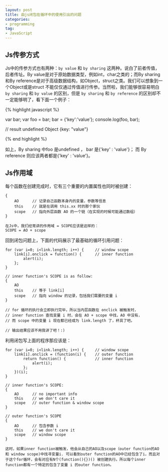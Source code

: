```yaml
---
layout: post
title: 由js闭包在循环中的使用引出的问题
categories:
- programming
tag:
- JavaScript
---
```


## Js传参方式
Js中的传参方式也有两种：`by value` 和 `by sharing` 这两种。说白了前者传值，后者传址。By value是对于原始数据类型，例如int，char之类的；而By sharing 和By reference是对于高级数据结构，如Object，struct之类。我们可以想象到一个Object或是struct 不能仅仅通过传值进行传参。当然啦，我们能够很容易明白 `by sharing` 和 `by value` 的区别，但是 `by sharing` 和 `by reference` 的区别却不一定能够明了，看下面一个例子：

{% highlight javascript %}

var bar;
var foo = bar;
bar = {'key':'value'};
console.log(foo, bar);

// result
undefined Object {key: "value"} 

{% end highlight %}

如上，By sharing 中foo 是undefined ， bar 是{'key' : 'value'}； 而 By reference 则应该两者都是{'key' : 'value'}。

## Js作用域
每个函数在创建完成时，它有三个重要的内置属性也同时被创建：

	{
		AO 		// 记录自己函数本身内的变量，参数等信息
		this 	// 就是在调用 this.xx 时的那个家伙
		scope 	// 指向外层函数 AO 的一个链（在实现的时候可能通过数组）
	}

	在Js中，我们经常讲的作用域 = SCOPE应该是这样的：
	SCOPE = AO + scope

回到闭包问题上，下面的代码展示了最基础的循环引用问题：

	for (var i=0; i<link.length; i++) {		// window scope
		link[i].onclick = function() {		// inner function
			alert(i);
		};
	}

	// inner function's SCOPE is as follow:
	{
		AO
		this 	// 等于 link[i]
		scope 	// 指向 window 的记录，包括我们需要的变量 i
	}

	// for 循环的执行会立即执行完毕，所以当内层函数在 onclick 被触发时，
	// inner function 查找变量 i 时，会在 AO + scope 中找，AO 中没有，
	// 而 scope 中的变量 i 现在都已经成为 link.length 了，杯具了吧。

	// 输出结果应该不用我讲了吧！:)

利用闭包写上面的程序那应该是：

	for (var i=0; i<link.length; i++) {		// window scope
		link[i].onclick = (function(i) {	// outer function
			return function() {				// inner function
				alert(i);
			};
		})(i);
	}

	// inner function's SCOPE:
	{
		AO 		// no important info
		this 	// we don't care it
		scope 	// outer function & window scope
	}

	// outer function's SCOPE
	{
		AO 		// 包含参数 i
		this 	// we don't care it
		scope 	// window scope
	}

	这时，如果inner function被触发，他会从自己的AO以及scope（outer function的AO 和 window scope)中找寻变量i. 可以看到outer function的AO中已经包含了i，而且对于这个for循环，会有对应有N个(function(){})() 被创建执行。所以每个inner function都有一个特定的包含了变量 i 的outer function。